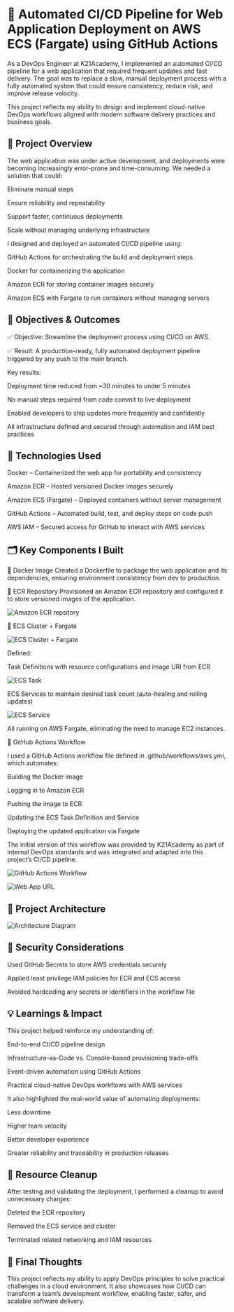 # 🚀 Automated CI/CD Pipeline for Web Application Deployment on AWS ECS (Fargate) using GitHub Actions
As a DevOps Engineer at K21Academy, I implemented an automated CI/CD pipeline for a web application that required frequent updates and fast delivery. The goal was to replace a slow, manual deployment process with a fully automated system that could ensure consistency, reduce risk, and improve release velocity.

This project reflects my ability to design and implement cloud-native DevOps workflows aligned with modern software delivery practices and business goals.

## 📌 Project Overview
The web application was under active development, and deployments were becoming increasingly error-prone and time-consuming. We needed a solution that could:

Eliminate manual steps

Ensure reliability and repeatability

Support faster, continuous deployments

Scale without managing underlying infrastructure

I designed and deployed an automated CI/CD pipeline using:

GitHub Actions for orchestrating the build and deployment steps

Docker for containerizing the application

Amazon ECR for storing container images securely

Amazon ECS with Fargate to run containers without managing servers

## 🎯 Objectives & Outcomes
✅ Objective: Streamline the deployment process using CI/CD on AWS.

✅ Result: A production-ready, fully automated deployment pipeline triggered by any push to the main branch.

Key results:

Deployment time reduced from ~30 minutes to under 5 minutes

No manual steps required from code commit to live deployment

Enabled developers to ship updates more frequently and confidently

All infrastructure defined and secured through automation and IAM best practices

## 🧱 Technologies Used
Docker – Containerized the web app for portability and consistency

Amazon ECR – Hosted versioned Docker images securely

Amazon ECS (Fargate) – Deployed containers without server management

GitHub Actions – Automated build, test, and deploy steps on code push

AWS IAM – Secured access for GitHub to interact with AWS services

## 🗂️ Key Components I Built
🔹 Docker Image
Created a Dockerfile to package the web application and its dependencies, ensuring environment consistency from dev to production.

🔹 ECR Repository
Provisioned an Amazon ECR repository and configured it to store versioned images of the application.

![Amazon ECR repsitory](screenshots/aws-ecr.png)

🔹 ECS Cluster + Fargate

![ECS Cluster + Fargate](screenshots/ecs-cluster.png)

Defined:

Task Definitions with resource configurations and image URI from ECR

![ECS Task](screenshots/ecs-task.png)

ECS Services to maintain desired task count (auto-healing and rolling updates)

![ECS Service](screenshots/ecs-service.png)

All running on AWS Fargate, eliminating the need to manage EC2 instances.

🔹 GitHub Actions Workflow

I used a GitHub Actions workflow file defined in .github/workflows/aws.yml, which automates:

Building the Docker image

Logging in to Amazon ECR

Pushing the image to ECR

Updating the ECS Task Definition and Service

Deploying the updated application via Fargate

The initial version of this workflow was provided by K21Academy as part of internal DevOps standards and was integrated and adapted into this project’s CI/CD pipeline.

![GitHub Actions Workflow](screenshots/github-actions-workflow.png)

![Web App URL](screenshots/verified-deployment.png)

## 🧠 Project Architecture

![Architecture Diagram](project-architecture/architecture-diagram.png)

## 🔐 Security Considerations
Used GitHub Secrets to store AWS credentials securely

Applied least privilege IAM policies for ECR and ECS access

Avoided hardcoding any secrets or identifiers in the workflow file

## 💡 Learnings & Impact
This project helped reinforce my understanding of:

End-to-end CI/CD pipeline design

Infrastructure-as-Code vs. Console-based provisioning trade-offs

Event-driven automation using GitHub Actions

Practical cloud-native DevOps workflows with AWS services

It also highlighted the real-world value of automating deployments:

Less downtime

Higher team velocity

Better developer experience

Greater reliability and traceability in production releases

## 🧹 Resource Cleanup
After testing and validating the deployment, I performed a cleanup to avoid unnecessary charges:

Deleted the ECR repository

Removed the ECS service and cluster

Terminated related networking and IAM resources

## 📣 Final Thoughts
This project reflects my ability to apply DevOps principles to solve practical challenges in a cloud environment. It also showcases how CI/CD can transform a team’s development workflow, enabling faster, safer, and scalable software delivery.

